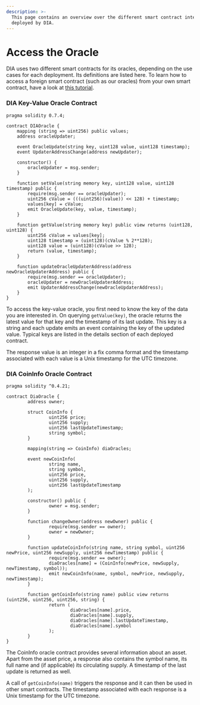 ```yaml
---
description: >-
  This page contains an overview over the different smart contract interfaces
  deployed by DIA.
---
```


# Access the Oracle

DIA uses two different smart contracts for its oracles, depending on the use cases for each deployment. Its definitions are listed here. To learn how to access a foreign smart contract (such as our oracles) from your own smart contract, have a look at [this tutorial](https://ethereum.org/en/developers/tutorials/interact-with-other-contracts-from-solidity/).

### DIA Key-Value Oracle Contract

```
pragma solidity 0.7.4;

contract DIAOracle {
    mapping (string => uint256) public values;
    address oracleUpdater;
    
    event OracleUpdate(string key, uint128 value, uint128 timestamp);
    event UpdaterAddressChange(address newUpdater);
    
    constructor() {
        oracleUpdater = msg.sender;
    }
    
    function setValue(string memory key, uint128 value, uint128 timestamp) public {
        require(msg.sender == oracleUpdater);
        uint256 cValue = (((uint256)(value)) << 128) + timestamp;
        values[key] = cValue;
        emit OracleUpdate(key, value, timestamp);
    }
    
    function getValue(string memory key) public view returns (uint128, uint128) {
        uint256 cValue = values[key];
        uint128 timestamp = (uint128)(cValue % 2**128);
        uint128 value = (uint128)(cValue >> 128);
        return (value, timestamp);
    }
    
    function updateOracleUpdaterAddress(address newOracleUpdaterAddress) public {
        require(msg.sender == oracleUpdater);
        oracleUpdater = newOracleUpdaterAddress;
        emit UpdaterAddressChange(newOracleUpdaterAddress);
    }
}
```

To access the key-value oracle, you first need to know the key of the data you are interested in. On querying `getValue(key)`, the oracle returns the latest value for that key and the timestamp of its last update. This key is a string and each update emits an event containing the key of the updated value. Typical keys are listed in the details section of each deployed contract.

The response value is an integer in a fix comma format and the timestamp associated with each value is a Unix timestamp for the UTC timezone.

### DIA CoinInfo Oracle Contract

```
pragma solidity ^0.4.21;

contract DiaOracle {
        address owner;

        struct CoinInfo {
                uint256 price;
                uint256 supply;
                uint256 lastUpdateTimestamp;
                string symbol;
        }

        mapping(string => CoinInfo) diaOracles;

        event newCoinInfo(
                string name,
                string symbol,
                uint256 price,
                uint256 supply,
                uint256 lastUpdateTimestamp
        );
    
        constructor() public {
                owner = msg.sender;
        }

        function changeOwner(address newOwner) public {
                require(msg.sender == owner);
                owner = newOwner;
        }
    
        function updateCoinInfo(string name, string symbol, uint256 newPrice, uint256 newSupply, uint256 newTimestamp) public {
                require(msg.sender == owner);
                diaOracles[name] = (CoinInfo(newPrice, newSupply, newTimestamp, symbol));
                emit newCoinInfo(name, symbol, newPrice, newSupply, newTimestamp);
        }
    
        function getCoinInfo(string name) public view returns (uint256, uint256, uint256, string) {
                return (
                        diaOracles[name].price,
                        diaOracles[name].supply,
                        diaOracles[name].lastUpdateTimestamp,
                        diaOracles[name].symbol
                );
        }
}
```

The CoinInfo oracle contract provides several information about an asset. Apart from the asset price, a response also contains the symbol name, its full name and (if applicable) its circulating supply. A timestamp of the last update is returned as well.

A call of `getCoinInfo(name)` triggers the response and it can then be used in other smart contracts. The timestamp associated with each response is a Unix timestamp for the UTC timezone.
